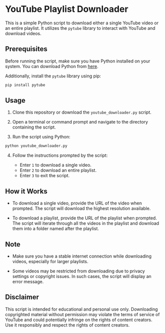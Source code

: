 # YouTube Playlist Downloader

This is a simple Python script to download either a single YouTube video or an entire playlist. It utilizes the `pytube` library to interact with YouTube and download videos.

## Prerequisites

Before running the script, make sure you have Python installed on your system. You can download Python from [here](https://www.python.org/downloads/).

Additionally, install the `pytube` library using pip:

````bash
pip install pytube
````

## Usage

1. Clone this repository or download the `youtube_downloader.py` script.

2. Open a terminal or command prompt and navigate to the directory containing the script.

3. Run the script using Python:

````bash
python youtube_downloader.py
````

4. Follow the instructions prompted by the script:

   - Enter `1` to download a single video.
   - Enter `2` to download an entire playlist.
   - Enter `3` to exit the script.

## How it Works

- To download a single video, provide the URL of the video when prompted. The script will download the highest resolution available.
  
- To download a playlist, provide the URL of the playlist when prompted. The script will iterate through all the videos in the playlist and download them into a folder named after the playlist.

## Note

- Make sure you have a stable internet connection while downloading videos, especially for larger playlists.

- Some videos may be restricted from downloading due to privacy settings or copyright issues. In such cases, the script will display an error message.

## Disclaimer

This script is intended for educational and personal use only. Downloading copyrighted material without permission may violate the terms of service of YouTube and could potentially infringe on the rights of content creators. Use it responsibly and respect the rights of content creators.
